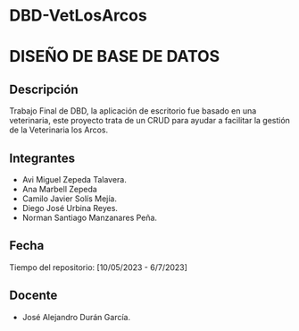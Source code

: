 # DBD-VetLosArcos

# DISEÑO DE BASE DE DATOS

## Descripción
Trabajo Final de DBD, la aplicación de escritorio fue basado en una veterinaria, este proyecto trata de un CRUD para ayudar a facilitar la gestión de la Veterinaria los Arcos.

## Integrantes
- Avi Miguel Zepeda Talavera.
- Ana Marbell Zepeda
- Camilo Javier Solís Mejía.
- Diego José Urbina Reyes.
- Norman Santiago Manzanares Peña.

## Fecha
Tiempo del repositorio: [10/05/2023 - 6/7/2023]

## Docente
- José Alejandro Durán García.
